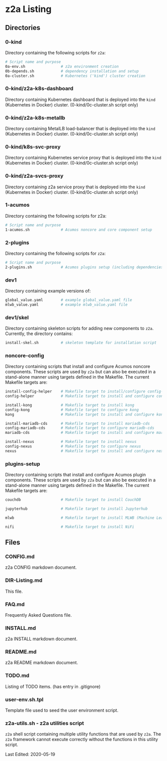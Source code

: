 # z2a Listing

## Directories

### 0-kind

Directory containing the following scripts for `z2a`:

```sh
# Script name and purpose
0a-env.sh                # z2a environment creation
0b-depends.sh            # dependency installation and setup
0a-cluster.sh            # Kubernetes ('kind') cluster creation
```

### 0-kind/z2a-k8s-dashboard

Directory containing Kubernetes dashboard that is deployed into the `kind` (Kubernetes in Docker) cluster. (0-kind/0c-cluster.sh script only)

### 0-kind/z2a-k8s-metallb

Directory containing MetalLB load-balancer that is deployed into the `kind` (Kubernetes in Docker) cluster. (0-kind/0c-cluster.sh script only)

### 0-kind/k8s-svc-proxy

Directory containing Kubernetes service proxy that is deployed into the `kind` (Kubernetes in Docker) cluster. (0-kind/0c-cluster.sh script only)

### 0-kind/z2a-svcs-proxy

Directory containing z2a service proxy that is deployed into the `kind` (Kubernetes in Docker) cluster. (0-kind/0c-cluster.sh script only)

### 1-acumos

Directory containing the following scripts for z2a:

```sh
# Script name and purpose
1-acumos.sh              # Acumos noncore and core component setup
```

### 2-plugins

Directory containing the following scripts for `z2a`:

```sh
# Script name and purpose
2-plugins.sh             # Acumos plugins setup (including dependencies)
```

### dev1

Directory containing example versions of:

```sh
global_value.yaml        # example global_value.yaml file
mlwb_value.yaml          # example mlwb_value.yaml file
```

### dev1/skel

Directory containing skeleton scripts for adding new components to `z2a`.  Currently, the directory contains:

```sh
install-skel.sh          # skeleton template for installation script
```

### noncore-config

Directory containing scripts that install and configure Acumos noncore components.   These scripts are used by `z2a` but can also be executed in a stand-alone manner using targets defined in the Makefile. The current Makefile targets are:

```sh
install-config-helper    # Makefile target to install/configure config-helper
config-helper            # Makefile target to install and configure config-helper
```

```sh
install-kong             # Makefile target to install kong
config-kong              # Makefile target to configure kong
kong                     # Makefile target to install and configure kong
```

```sh
install-mariadb-cds      # Makefile target to install mariadb-cds
config-mariadb-cds       # Makefile target to configure mariadb-cds
mariadb-cds              # Makefile target to install and configure mariadb-cds
```

```sh
install-nexus            # Makefile target to install nexus
config-nexus             # Makefile target to configure nexus
nexus                    # Makefile target to install and configure nexus
```

### plugins-setup

Directory containing scripts that install and configure Acumos plugin components.   These scripts are used by `z2a` but can also be executed in a stand-alone manner using targets defined in the Makefile. The current Makefile targets are:

```sh
couchdb                  # Makefile target to install CouchDB
```

```sh
jupyterhub               # Makefile target to install Jupyterhub
```

```sh
mlwb                     # Makefile target to install MLWB (Machine Learning Workbench)
```

```sh
nifi                     # Makefile target to install NiFi
```

## Files

### CONFIG.md

z2a CONFIG markdown document.

### DIR-Listing.md

This file.

### FAQ.md

Frequently Asked Questions file.

### INSTALL.md

z2a INSTALL markdown document.

### README.md

z2a README markdown document.

### TODO.md

Listing of TODO items.  (has entry in .gitignore)

### user-env.sh.tpl

Template file used to seed the user environment script.

### z2a-utils.sh - z2a utilities script

`z2a` shell script containing multiple utility functions that are used by `z2a`.  The `z2a` framework cannot execute correctly without the functions in this utility script.

Last Edited: 2020-05-19
